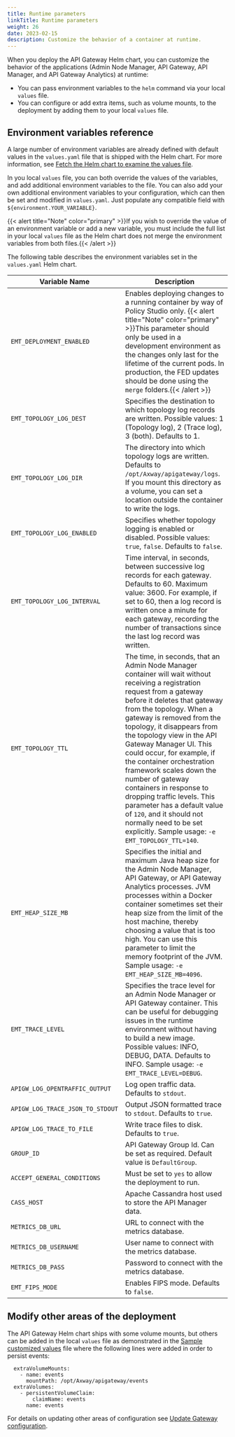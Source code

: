 ```yaml
---
title: Runtime parameters
linkTitle: Runtime parameters
weight: 26
date: 2023-02-15
description: Customize the behavior of a container at runtime.
---
```


When you deploy the API Gateway Helm chart, you can customize the behavior of the applications (Admin Node Manager, API Gateway, API Manager, and API Gateway Analytics) at runtime:

* You can pass environment variables to the `helm` command via your local `values` file.
* You can configure or add extra items, such as volume mounts, to the deployment by adding them to your local `values` file.

## Environment variables reference

A large number of environment variables are already defined with default values in the `values.yaml` file that is shipped with the Helm chart. For more information, see [Fetch the Helm chart to examine the values file](/docs/apim_installation/apigw_containers/deployment_flows/axway_image_deployment/helm_deployment/#fetch-the-helm-chart-to-examine-the-values-file).

In you local `values` file, you can both override the values of the variables, and add additional environment variables to the file. You can also add your own additional environment variables to your configuration, which can then be set and modified in `values.yaml`. Just populate any compatible field with `${environment.YOUR_VARIABLE}`.

{{< alert title="Note" color="primary" >}}If you wish to override the value of an environment variable or add a new variable, you must include the full list in your local `values` file as the Helm chart does not merge the environment variables from both files.{{< /alert >}}

The following table describes the environment variables set in the `values.yaml` Helm chart.

| Variable Name | Description |
|------|-------|
| `EMT_DEPLOYMENT_ENABLED`         | Enables deploying changes to a running container by way of Policy Studio only. {{< alert title="Note" color="primary" >}}This parameter should only be used in a development environment as the changes only last for the lifetime of the current pods. In production, the FED updates should be done using the `merge` folders.{{< /alert >}}|
| `EMT_TOPOLOGY_LOG_DEST`          | Specifies the destination to which topology log records are written. Possible values: 1 (Topology log), 2 (Trace log), 3 (both). Defaults to 1.   |
| `EMT_TOPOLOGY_LOG_DIR`           | The directory into which topology logs are written. Defaults to `/opt/Axway/apigateway/logs`. If you mount this directory as a volume, you can set a location outside the container to write the logs. |
| `EMT_TOPOLOGY_LOG_ENABLED`       | Specifies whether topology logging is enabled or disabled. Possible values: `true`, `false`. Defaults to `false`.  |
| `EMT_TOPOLOGY_LOG_INTERVAL`      | Time interval, in seconds, between successive log records for each gateway. Defaults to 60. Maximum value: 3600. For example, if set to 60, then a log record is written once a minute for each gateway, recording the number of transactions since the last log record was written.  |
| `EMT_TOPOLOGY_TTL`               | The time, in seconds, that an Admin Node Manager container will wait without receiving a registration request from a gateway before it deletes that gateway from the topology. When a gateway is removed from the topology, it disappears from the topology view in the API Gateway Manager UI. This could occur, for example, if the container orchestration framework scales down the number of gateway containers in response to dropping traffic levels. This parameter has a default value of `120`, and it should not normally need to be set explicitly. Sample usage: `-e EMT_TOPOLOGY_TTL=140`.|
| `EMT_HEAP_SIZE_MB`               | Specifies the initial and maximum Java heap size for the Admin Node Manager, API Gateway, or API Gateway Analytics processes. JVM processes within a Docker container sometimes set their heap size from the limit of the host machine, thereby choosing a value that is too high. You can use this parameter to limit the memory footprint of the JVM. Sample usage: `-e EMT_HEAP_SIZE_MB=4096`. |
| `EMT_TRACE_LEVEL`                | Specifies the trace level for an Admin Node Manager or API Gateway container. This can be useful for debugging issues in the runtime environment  without having to build a new image. Possible values: INFO, DEBUG, DATA. Defaults to INFO. Sample usage: `-e EMT_TRACE_LEVEL=DEBUG`. |
| `APIGW_LOG_OPENTRAFFIC_OUTPUT`   | Log open traffic data. Defaults to `stdout`. |
| `APIGW_LOG_TRACE_JSON_TO_STDOUT` | Output JSON formatted trace to `stdout`. Defaults to `true`. |
| `APIGW_LOG_TRACE_TO_FILE`        | Write trace files to disk. Defaults to `true`.|
| `GROUP_ID`                       | API Gateway Group Id. Can be set as required. Default value is `DefaultGroup`. |
| `ACCEPT_GENERAL_CONDITIONS`      | Must be set to `yes` to allow the deployment to run. |
| `CASS_HOST`                      | Apache Cassandra host used to store the API Manager data.  |
| `METRICS_DB_URL`                 | URL to connect with the metrics database. |
| `METRICS_DB_USERNAME`            | User name to connect with the metrics database. |
| `METRICS_DB_PASS`                | Password to connect with the metrics database.  |
| `EMT_FIPS_MODE`                  | Enables FIPS mode. Defaults to `false`. |

## Modify other areas of the deployment

The API Gateway Helm chart ships with some volume mounts, but others can be added in the local `values` file as demonstrated in the [Sample customized values](/docs/apim_installation/apigw_containers/deployment_flows/axway_image_deployment/helm_deployment#sample-customized-values-file) file where the following lines were added in order to persist events:

```
  extraVolumeMounts:
    - name: events
      mountPath: /opt/Axway/apigateway/events
  extraVolumes:
    - persistentVolumeClaim:
        claimName: events
      name: events

```

For details on updating other areas of configuration see [Update Gateway configuration](/docs/apim_installation/apigw_containers/deployment_flows/axway_image_deployment/update_gateway_configuration).
